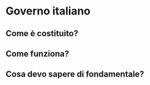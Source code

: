 # Governo italiano

## Come è costituito?

## Come funziona?

## Cosa devo sapere di fondamentale?

